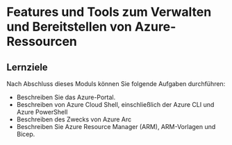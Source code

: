 # Features und Tools zum Verwalten und Bereitstellen von Azure-Ressourcen 

## Lernziele
Nach Abschluss dieses Moduls können Sie folgende Aufgaben durchführen:

- Beschreiben Sie das Azure-Portal.
- Beschreiben von Azure Cloud Shell, einschließlich der Azure CLI und Azure PowerShell
- Beschreiben des Zwecks von Azure Arc
- Beschreiben Sie Azure Resource Manager (ARM), ARM-Vorlagen und Bicep.